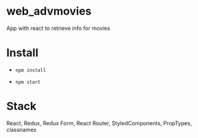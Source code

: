 # web_advmovies

App with react to retrieve info for movies


# Install

- ``npm install``

- ``npm start``
  
# Stack
 React, Redux, Redux Form, React Router, StyledComponents, PropTypes, classnames
 
